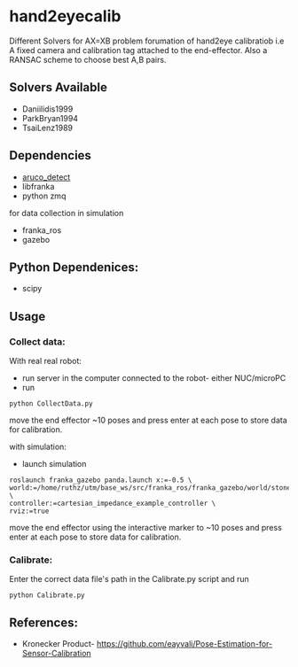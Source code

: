 # hand2eyecalib
Different Solvers for AX=XB problem forumation of hand2eye calibratiob i.e A fixed camera and calibration tag attached to the end-effector. Also a RANSAC scheme to choose best A,B pairs. 


## Solvers Available 
- Daniilidis1999
- ParkBryan1994
- TsaiLenz1989



## Dependencies
- [aruco_detect](http://wiki.ros.org/aruco_detect)
- libfranka
- python zmq

for data collection in simulation 
- franka_ros 
- gazebo 

## Python Dependenices:
- scipy

## Usage 

### Collect data: 
With real real robot:

- run server in the computer connected to the robot- either NUC/microPC 
- run 
```
python CollectData.py
```
move the end effector ~10 poses and press enter at each pose to store data for calibration. 

with simulation: 
- launch simulation 

```
roslaunch franka_gazebo panda.launch x:=-0.5 \
world:=/home/ruthz/utm/base_ws/src/franka_ros/franka_gazebo/world/stone.sdf \
controller:=cartesian_impedance_example_controller \
rviz:=true
```
move the end effector using the interactive marker to ~10 poses and press enter at each pose to store data for calibration.

### Calibrate: 
Enter the correct data file's path in the Calibrate.py script and run

```
python Calibrate.py
```


## References: 
-  Kronecker Product- https://github.com/eayvali/Pose-Estimation-for-Sensor-Calibration

